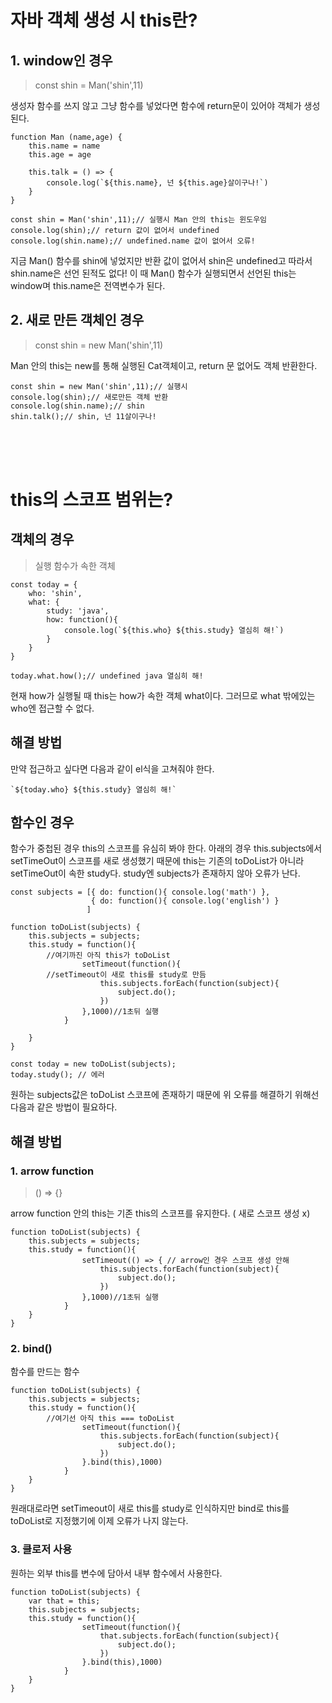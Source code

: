 # 자바 객체 생성 시 this란? 

## 1. window인 경우

> const shin = Man('shin',11)

생성자 함수를 쓰지 않고 그냥 함수를 넣었다면 함수에 return문이 있어야 객체가 생성된다. 

```
function Man (name,age) {
    this.name = name
    this.age = age

    this.talk = () => {
        console.log(`${this.name}, 넌 ${this.age}살이구나!`)
    }
}

const shin = Man('shin',11);// 실행시 Man 안의 this는 윈도우임
console.log(shin);// return 값이 없어서 undefined
console.log(shin.name);// undefined.name 값이 없어서 오류!
```

지금 Man() 함수를 shin에 넣었지만 반환 값이 없어서 shin은 undefined고 따라서 shin.name은 선언 된적도 없다! 
이 때 Man() 함수가 실행되면서 선언된 this는 window며 this.name은 전역변수가 된다. 

## 2. 새로 만든 객체인 경우

> const shin = new Man('shin',11)

 Man 안의 this는 new를 통해 실행된 Cat객체이고, return 문 없어도 객체 반환한다.

```
const shin = new Man('shin',11);// 실행시
console.log(shin);// 새로만든 객체 반환
console.log(shin.name);// shin
shin.talk();// shin, 넌 11살이구나!
```


<br/>
<br/>
<br/>

# this의 스코프 범위는?

## 객체의 경우

> 실행 함수가 속한 객체

```
const today = {
    who: 'shin',
    what: {
        study: 'java',
        how: function(){
            console.log(`${this.who} ${this.study} 열심히 해!`)
        }
    }
}

today.what.how();// undefined java 열심히 해!
```
현재 how가 실행될 때 this는 how가 속한 객체 what이다. 그러므로 what 밖에있는 who엔 접근할 수 없다. 

## 해결 방법

만약 접근하고 싶다면 다음과 같이 el식을 고쳐줘야 한다.

```
`${today.who} ${this.study} 열심히 해!`
```

## 함수인 경우

함수가 중첩된 경우 this의 스코프를 유심히 봐야 한다. 아래의 경우 this.subjects에서 setTimeOut이 스코프를 새로 생성했기 때문에  this는 기존의 toDoList가 아니라 setTimeOut이 속한 study다.
study엔 subjects가 존재하지 않아 오류가 난다. 

```
const subjects = [{ do: function(){ console.log('math') },
                  { do: function(){ console.log('english') }
                 ]

function toDoList(subjects) {
    this.subjects = subjects;
    this.study = function(){
        //여기까진 아직 this가 toDoList
                setTimeout(function(){
        //setTimeout이 새로 this를 study로 만듬
                    this.subjects.forEach(function(subject){    
                        subject.do();
                    })
                },1000)//1초뒤 실행
            }
        
    }
}

const today = new toDoList(subjects);
today.study(); // 에러 
```

원하는 subjects값은 toDoList 스코프에 존재하기 때문에 위 오류를 해결하기 위해선 다음과 같은 방법이 필요하다. 

## 해결 방법

### 1. arrow function 

> () => {}

arrow function 안의 this는 기존 this의 스코프를 유지한다. ( 새로 스코프 생성 x)

```
function toDoList(subjects) {
    this.subjects = subjects;
    this.study = function(){
                setTimeout(() => { // arrow인 경우 스코프 생성 안해
                    this.subjects.forEach(function(subject){    
                        subject.do();
                    })
                },1000)//1초뒤 실행
            }
    }
}
```

### 2. bind()

함수를 만드는 함수

```
function toDoList(subjects) {
    this.subjects = subjects;
    this.study = function(){
        //여기선 아직 this === toDoList
                setTimeout(function(){
                    this.subjects.forEach(function(subject){    
                        subject.do();
                    })
                }.bind(this),1000)
            }
    }
}
```

원래대로라면 setTimeout이 새로 this를 study로 인식하지만 bind로 this를 toDoList로 지정했기에 이제 오류가 나지 않는다.

### 3. 클로저 사용

원하는 외부 this를 변수에 담아서 내부 함수에서 사용한다.

```
function toDoList(subjects) {
    var that = this;
    this.subjects = subjects;
    this.study = function(){
                setTimeout(function(){
                    that.subjects.forEach(function(subject){    
                        subject.do();
                    })
                }.bind(this),1000)
            }
    }
}
```


# 